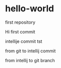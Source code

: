 # hello-world
first repository

Hi first commit

intellije commit tst


from git to intellij commit

from intellij to git branch